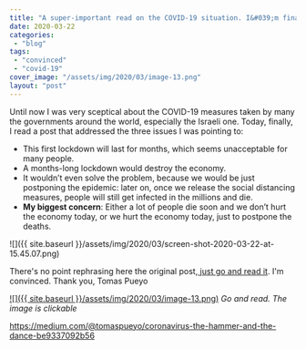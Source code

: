 ```yaml
---
title: "A super-important read on the COVID-19 situation. I&#039;m finally convinced"
date: 2020-03-22
categories: 
 - "blog"
tags: 
 - "convinced"
 - "covid-19"
cover_image: "/assets/img/2020/03/image-13.png"
layout: "post"
---
```


Until now I was very sceptical about the COVID-19 measures taken by many the governments around the world, especially the Israeli one. Today, finally, I read a post that addressed the three issues I was pointing to:

- This first lockdown will last for months, which seems unacceptable for many people.
- A months-long lockdown would destroy the economy.
- It wouldn’t even solve the problem, because we would be just postponing the epidemic: later on, once we release the social distancing measures, people will still get infected in the millions and die.
- **My biggest concern**: Either a lot of people die soon and we don’t hurt the economy today, or we hurt the economy today, just to postpone the deaths.


![]({{ site.baseurl }}/assets/img/2020/03/screen-shot-2020-03-22-at-15.45.07.png)

There's no point rephrasing here the original post,[ just go and read it](https://medium.com/@tomaspueyo/coronavirus-the-hammer-and-the-dance-be9337092b56). I'm convinced. Thank you,  Tomas Pueyo

[![]({{ site.baseurl }}/assets/img/2020/03/image-13.png)](https://medium.com/@tomaspueyo/coronavirus-the-hammer-and-the-dance-be9337092b56)
*Go and read. The image is clickable*


<https://medium.com/@tomaspueyo/coronavirus-the-hammer-and-the-dance-be9337092b56>
